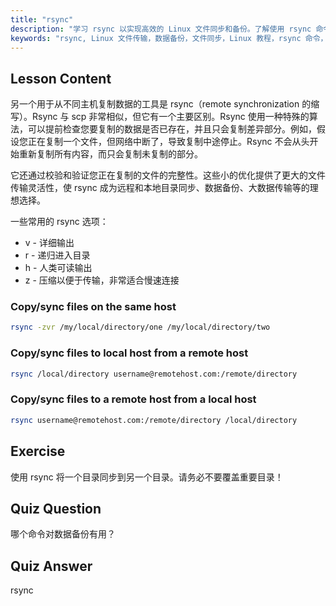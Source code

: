 ```yaml
---
title: "rsync"
description: "学习 rsync 以实现高效的 Linux 文件同步和备份。了解使用 rsync 命令和选项进行远程和本地数据传输。提升您的 Linux 技能！"
keywords: "rsync, Linux 文件传输，数据备份，文件同步，Linux 教程，rsync 命令，初学者，指南"
---
```


## Lesson Content

另一个用于从不同主机复制数据的工具是 rsync（remote synchronization 的缩写）。Rsync 与 scp 非常相似，但它有一个主要区别。Rsync 使用一种特殊的算法，可以提前检查您要复制的数据是否已存在，并且只会复制差异部分。例如，假设您正在复制一个文件，但网络中断了，导致复制中途停止。Rsync 不会从头开始重新复制所有内容，而只会复制未复制的部分。

它还通过校验和验证您正在复制的文件的完整性。这些小的优化提供了更大的文件传输灵活性，使 rsync 成为远程和本地目录同步、数据备份、大数据传输等的理想选择。

一些常用的 rsync 选项：

- v - 详细输出
- r - 递归进入目录
- h - 人类可读输出
- z - 压缩以便于传输，非常适合慢速连接

### Copy/sync files on the same host

```bash
rsync -zvr /my/local/directory/one /my/local/directory/two
```

### Copy/sync files to local host from a remote host

```bash
rsync /local/directory username@remotehost.com:/remote/directory
```

### Copy/sync files to a remote host from a local host

```bash
rsync username@remotehost.com:/remote/directory /local/directory
```

## Exercise

使用 rsync 将一个目录同步到另一个目录。请务必不要覆盖重要目录！

## Quiz Question

哪个命令对数据备份有用？

## Quiz Answer

rsync
